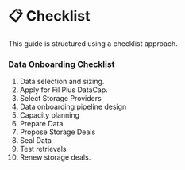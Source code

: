 # 📋 Checklist

This guide is structured using a checklist approach.&#x20;

### Data Onboarding Checklist

1. Data selection and sizing.
2. Apply for Fil Plus DataCap.
3. Select Storage Providers
4. Data onboarding pipeline design
5. Capacity planning
6. Prepare Data
7. Propose Storage Deals&#x20;
8. Seal Data
9. Test retrievals
10. Renew storage deals.
